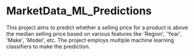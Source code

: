 # MarketData_ML_Predictions
This project aims to predict whether a selling price for a product is above the median selling price based on various features like 'Region', 'Year', 'Make', 'Model', etc. The project employs multiple machine learning classifiers to make the prediction.
